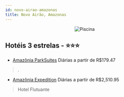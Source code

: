 ```yaml
---
id: novo-airao-amazonas
title: Novo Airão, Amazonas
---
```


<center><img src="https://static.hotelurbano.com/reservas/prod0/8/8883/5a1ffbc7c4622_amazonia-parksuites.JPG" alt="Piscina" /></center>


## Hotéis 3 estrelas - ⭐️⭐️⭐️

-    [Amazônia ParkSuites](https://www.hurb.com/hoteis/novo-airao/amazonia-parksuites-8883?cmp=18055) Diárias a partir de R$179.47
   > .
-    [Amazônia Expedition](https://www.hurb.com/hoteis/abacate-da-pedreira-macapa/amazonia-expedition-17037?cmp=18055) Diárias a partir de R$2,510.95
   > Hotel Flutuante
